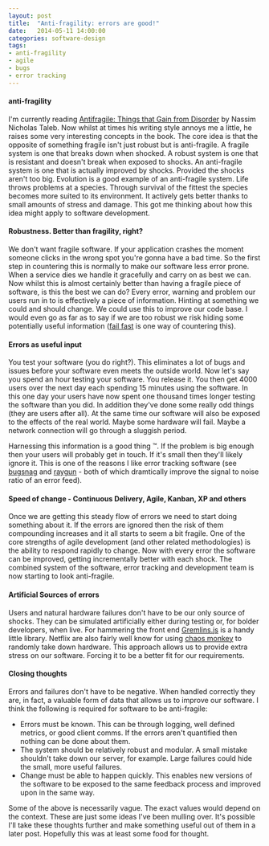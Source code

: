 ```yaml
---
layout: post
title:  "Anti-fragility: errors are good!"
date:   2014-05-11 14:00:00
categories: software-design
tags:
- anti-fragility
- agile
- bugs
- error tracking
---
```


#### anti-fragility
I'm currently reading [Antifragile: Things that Gain from Disorder][book-antifragile] by Nassim Nicholas Taleb.
Now whilst at times his writing style annoys me a little, he raises some very interesting concepts in the book.
The core idea is that the opposite of something fragile isn't just robust but is anti-fragile.
A fragile system is one that breaks down when shocked.
A robust system is one that is resistant and doesn't break when exposed to shocks.
An anti-fragile system is one that is actually improved by shocks. Provided the shocks aren't too big.
Evolution is a good example of an anti-fragile system.
Life throws problems at a species. Through survival of the fittest the species becomes more suited to its environment.
It actively gets better thanks to small amounts of stress and damage.
This got me thinking about how this idea might apply to software development.

#### Robustness. Better than fragility, right?
We don't want fragile software. If your application crashes the moment someone clicks in the wrong spot you're gonna have a bad time.
So the first step in countering this is normally to make our software less error prone.
When a service dies we handle it gracefully and carry on as best we can.
Now whilst this is almost certainly better than having a fragile piece of software, is this the best we can do?
Every error, warning and problem our users run in to is effectively a piece of information. Hinting at something we could and should change.
We could use this to improve our code base.
I would even go as far as to say if we are too robust we risk hiding some potentially useful information ([fail fast][wiki-fail-fast] is one way of countering this).

#### Errors as useful input
You test your software (you do right?).
This eliminates a lot of bugs and issues before your software even meets the outside world.
Now let's say you spend an hour testing your software.
You release it. You then get 4000 users over the next day each spending 15 minutes using the software.
In this one day your users have now spent one thousand times longer testing the software than you did.
In addition they've done some really odd things (they are users after all).
At the same time our software will also be exposed to the effects of the real world. Maybe some hardware will fail.
Maybe a network connection will go through a sluggish period.

Harnessing this information is a good thing &trade;.
If the problem is big enough then your users will probably get in touch.
If it's small then they'll likely ignore it.
This is one of the reasons I like error tracking software (see [bugsnag][errors-bugsnag] and [raygun][errors-raygun] - both of which dramtically improve the signal to noise ratio of an error feed). 

#### Speed of change - Continuous Delivery, Agile, Kanban, XP and others
Once we are getting this steady flow of errors we need to start doing something about it.
If the errors are ignored then the risk of them compounding increases and it all starts to seem a bit fragile.
One of the core strengths of agile development (and other related methodologies) is the ability to respond rapidly to change.
Now with every error the software can be improved, getting incrementally better with each shock.
The combined system of the software, error tracking and development team is now starting to look anti-fragile.

#### Artificial Sources of errors
Users and natural hardware failures don't have to be our only source of shocks.
They can be simulated artificially either during testing or, for bolder developers, when live.
For hammering the front end [Gremlins.js][random-gemlins] is a handy little library.
Netflix are also fairly well know for using [chaos monkey][random-chaosmonkey] to randomly take down hardware.
This approach allows us to provide extra stress on our software. Forcing it to be a better fit for our requirements.

#### Closing thoughts
Errors and failures don't have to be negative.
When handled correctly they are, in fact, a valuable form of data that allows us to improve our software.
I think the following is required for software to be anti-fragile:

 * Errors must be known. This can be through logging, well defined metrics, or good client comms. If the errors
 aren't quantified then nothing can be done about them.
 * The system should be relatively robust and modular. A small mistake shouldn't take down our server, for example.
 Large failures could hide the small, more useful failures.
 * Change must be able to happen quickly.
 This enables new versions of the software to be exposed to the same feedback process and improved upon in the same way.

Some of the above is necessarily vague. The exact values would depend on the context.
These are just some ideas I've been mulling over.
It's possible I'll take these thoughts further and make something useful out of them in a later post.
Hopefully this was at least some food for thought.

[book-antifragile]: http://en.wikipedia.org/wiki/Antifragile
[errors-bugsnag]: http://bugsnag.com
[errors-raygun]: http://raygun.io
[random-gemlins]: https://github.com/marmelab/gremlins.js
[random-chaosmonkey]: https://github.com/Netflix/SimianArmy
[wiki-fail-fast]: http://en.wikipedia.org/wiki/Fail-fast
